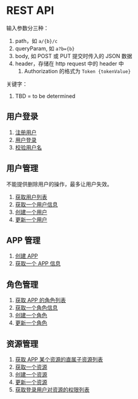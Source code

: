 # REST API

输入参数分三种：

1. path，如 `a/{b}/c`
2. queryParam, 如 `a?b={b}`
3. body, 如 POST 或 PUT 提交时传入的 JSON 数据
4. header，存储在 http request 中的 header 中
   1. Authorization 的格式为 `Token {tokenValue}`

关键字：

1. TBD = to be determined

## 用户登录

1. [注册用户](./user/register.md)
2. [用户登录](./user/login.md)
3. [校验用户名](./user/check-username.md)

## 用户管理

不能提供删除用户的操作，最多让用户失效。

1. [获取用户列表](./users/list-users.md)
2. [获取一个用户信息](./users/get-a-user.md)
3. [创建一个用户](./users/create-a-user.md)
4. [更新一个用户](./users/update-a-user.md)

## APP 管理

1. [创建 APP](./apps/create-a-app.md)
2. [获取一个 APP 信息](./apps/get-a-app.md)

## 角色管理

1. [获取 APP 的角色列表](./roles/list-role-roles.md)
2. [获取一个角色信息](./roles/get-a-role.md)
3. [创建一个角色](./roles/create-a-role.md)
4. [更新一个角色](./roles/update-a-role.md)

## 资源管理

1. [获取 APP 某个资源的直属子资源列表](./resources/list-app-child-resources.md)
2. [获取一个资源](./resources/get-a-resource.md)
3. [创建一个资源](./resources/create-a-resource.md)
4. [更新一个资源](./resources/update-a-resource.md)
5. [获取登录用户对资源的权限列表](./resources/list-user-resource-permissions.md)